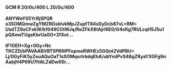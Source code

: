 #### GCM R 20/0c/400 L 20/0c/400
**ANYWoY05YrRjSPQR**<br/>**o3SOMQmwZgYMZRGskIvkMpJZupfT84sDyDcb87vL+RM=**<br/>**UsdTZ9oCFxkW/kf049COtWJq/RoZFkX8tAjrI6E0/G4xKg7RULcqH5J5u1pQXmeTUgsKbrUaGO+2fXot...**<br/><br/>
**tF1OEH+Xg+0Gy+Nc**<br/>**TKCZD/bPAVAABVBT5PR9lPFopmeRWHEz5GQnt2VdPBU=**<br/>**Lj/0GyFiK5yZeuAQuOaT1sSOMqsrtrkdqEhA/ubYmIPvS48gZRyaYXGFg9nAabjH4P69U7HALZdDw6Sr...**